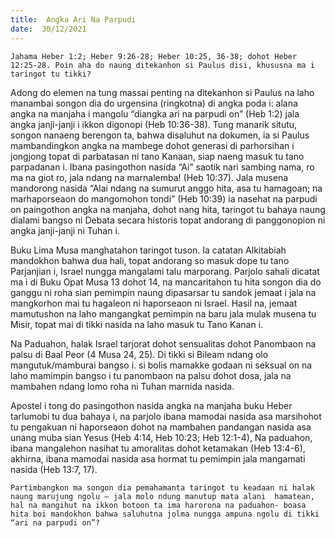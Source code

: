 ```yaml
---
title:  Angka Ari Na Parpudi
date:  30/12/2021
---
```


`Jahama Heber 1:2; Heber 9:26-28; Heber 10:25, 36-38; dohot Heber 12:25-28. Poin aha do naung ditekanhon si Paulus disi, khususna ma i taringot tu tikki?`

Adong do elemen na tung massai penting na ditekanhon si Paulus na laho manambai songon dia do urgensina (ringkotna) di angka poda i: alana angka na manjaha i mangolu “diangka ari na parpudi on” (Heb 1:2) jala angka janji-janji i ikkon digonopi (Heb 10:36-38). Tung manarik situtu, songon nanaeng berengon ta, bahwa disaluhut na dokumen, ia si Paulus mambandingkon angka na mambege dohot generasi di parhorsihan i jongjong topat di parbatasan ni tano Kanaan, siap naeng masuk tu tano parpadanan i. Ibana pasingothon nasida “Ai” saotik nari sambing nama, ro ma na giot ro, jala ndang na marnalemba! (Heb 10:37). Jala musena mandorong nasida “Alai ndang na sumurut anggo hita, asa tu hamagoan; na marhaporseaon do mangomohon tondi” (Heb 10:39) ia nasehat na parpudi on paingothon angka na manjaha, dohot nang hita, taringot tu bahaya naung dialami bangso ni Debata secara historis topat andorang di panggonopion ni angka janji-janji ni Tuhan i.

Buku Lima Musa manghatahon taringot tuson. Ia catatan Alkitabiah mandokhon bahwa dua hali, topat andorang so masuk dope tu tano Parjanjian i, Israel nungga mangalami talu marporang. Parjolo sahali dicatat ma i di Buku Opat Musa 13 dohot 14, na mancaritahon tu hita songon dia do ganggu ni roha sian pemimpin naung dipasarsar tu sandok jemaat i jala na mangkorhon mai tu hagaleon ni haporseaon ni Israel. Hasil na, jemaat mamutushon na laho mangangkat pemimpin na baru jala mulak musena tu Misir, topat mai di tikki nasida na laho masuk tu Tano Kanan i.

Na Paduahon, halak Israel tarjorat dohot sensualitas dohot Panombaon na palsu di Baal Peor (4 Musa 24, 25). Di tikki si Bileam ndang olo mangutuk/mamburai bangso i. si bolis mamakke godaan ni seksual on na laho mamimpin bangso i tu panombaon na palsu dohot dosa, jala na mambahen ndang lomo roha ni Tuhan marnida nasida.

Apostel i tong do pasingothon nasida angka na manjaha buku Heber tarlumobi tu dua bahaya i, na parjolo ibana mamodai nasida asa marsihohot tu pengakuan ni haporseaon dohot na mambahen pandangan nasida asa unang muba sian Yesus (Heb 4:14, Heb 10:23; Heb 12:1-4), Na paduahon, ibana mangalehon nasihat tu amoralitas dohot ketamakan (Heb 13:4-6), akhirna, ibana mamodai nasida asa hormat tu pemimpin jala mangamati nasida (Heb 13:7, 17).

`Partimbangkon ma songon dia pemahamanta taringot tu keadaan ni halak naung marujung ngolu – jala molo ndung manutup mata alani  hamatean, hal na mangihut na ikkon botoon ta ima harorona na paduahon- boasa hita boi mandokhon bahwa saluhutna jolma nungga ampuna ngolu di tikki “ari na parpudi on”?`